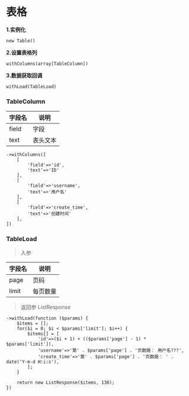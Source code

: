 表格
===============

**1.实例化**

`new Table()`

**2.设置表格列**

`withColumns(array[TableColumn])`

**3.数据获取回调**

`withLoad(TableLoad)`


### TableColumn

字段名 | 说明
--- | ---
field | 字段
text | 表头文本

```
->withColumns([
    [
        'field'=>'id',
        'text'=>'ID'
    ],
    [
        'field'=>'username',
        'text'=>'用户名'
    ],
    [
        'field'=>'create_time',
        'text'=>'创建时间'
    ],
])
```

### TableLoad

> 入参

字段名 | 说明
--- | ---
page | 页码
limit | 每页数量

> 返回参 ListResponse

```
->withLoad(function ($params) {
    $items = [];
    for($i = 0; $i < $params['limit']; $i++) {
        $items[] = [
            'id'=>($i + 1) + (($params['page'] - 1) * $params['limit']),
            'username'=>'第' . $params['page'] . '页数据： 用户名???',
            'create_time'=>'第' . $params['page'] . '页数据： ' . date('Y-m-d H:i:s'),
        ];
    }

    return new ListResponse($items, 130);
})
```
